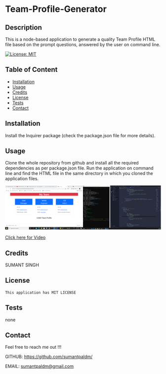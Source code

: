 # Team-Profile-Generator


  ## Description

  This is a node-based application to generate a quality Team Profile HTML file based on the prompt questions, answered by the user on command line.

  [![License: MIT](https://img.shields.io/badge/License-MIT-blue.svg)](https://opensource.org/licenses/MIT)

  ## Table of Content

  * [Installation](#installation)
  * [Usage](#usage)
  * [Credits](#credits)
  * [License](#license)
  * [Tests](#tests)
  * [Contact](#contact)

  ## Installation

  Install the Inquirer package (check the package.json file for more details).

  ## Usage
 
  Clone the whole repository from github and install all the required dependencies as per package.json file. Run the application on command line and find the HTML file in the same directory in which you cloned the application files.

  ![screenshot](/assets/images/screenshot.png)




  
  [Click here for Video](/assets/media/video.mp4)
  


  ## Credits

  SUMANT SINGH


  ## License

    This application has MIT LICENSE

  ## Tests

  none

  ## Contact
  Feel free to reach me out !!!
  
  GITHUB: https://github.com/sumantpaldm/

  EMAIL: sumantpaldm@gmail.com

